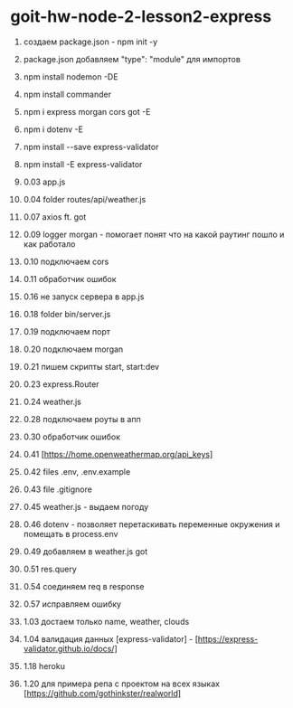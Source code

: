 # goit-hw-node-2-lesson2-express

1. создаем package.json - npm init -y
2. package.json добавляем "type": "module" для импортов
3. npm install nodemon -DE
4. npm install commander
5. npm i express morgan cors got -E
6. npm i dotenv -E
7. npm install --save express-validator
8. npm install -E express-validator

1. 0.03 app.js
2. 0.04 folder routes/api/weather.js
3. 0.07 axios ft. got
4. 0.09 logger morgan - помогает понят что на какой раутинг пошло и как работало
5. 0.10 подключаем cors
6. 0.11 обработчик ошибок 
7. 0.16 не запуск сервера в app.js
8. 0.18 folder bin/server.js
9. 0.19 подключаем порт
10. 0.20 подключаем morgan
11. 0.21 пишем скрипты start, start:dev
12. 0.23 express.Router
13. 0.24 weather.js
14. 0.28 подключаем роуты в апп
15. 0.30 обработчик ошибок
16. 0.41 [https://home.openweathermap.org/api_keys]
17. 0.42 files .env, .env.example
18. 0.43 file .gitignore
19. 0.45 weather.js - выдаем погоду
20. 0.46 dotenv - позволяет перетаскивать переменные окружения и помещать в process.env
21. 0.49 добавляем в weather.js got
22. 0.51 res.query
23. 0.54 соединяем req в response
24. 0.57 исправляем ошибку
25. 1.03 достаем только name, weather, clouds
26. 1.04 валидация данных [express-validator] - [https://express-validator.github.io/docs/]
27. 1.18 heroku
28. 1.20 для примера репа с проектом на всех языках [https://github.com/gothinkster/realworld]